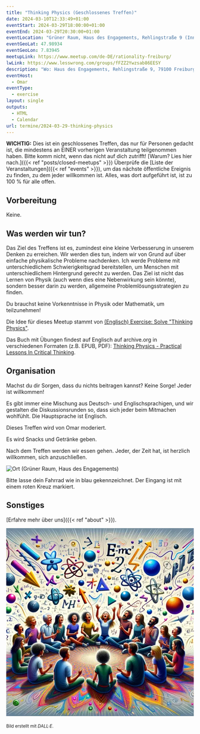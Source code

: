 ```yaml
---
title: "Thinking Physics (Geschlossenes Treffen)"
date: 2024-03-10T12:33:49+01:00
eventStart: 2024-03-29T18:00:00+01:00
eventEnd: 2024-03-29T20:30:00+01:00
eventLocation: "Grüner Raum, Haus des Engagements, Rehlingstraße 9 (Innenhof), 79100 Freiburg"
eventGeoLat: 47.98934
eventGeoLon: 7.83945
meetupLink: https://www.meetup.com/de-DE/rationality-freiburg/
lwLink: https://www.lesswrong.com/groups/fFZZ2Ywzsab86EESY
description: "Wo: Haus des Engagements, Rehlingstraße 9, 79100 Freiburg. Wann: Freitag, 29. März 2024 um 18:00 Uhr MEZ."
eventHost:
  - Omar
eventType:
  - exercise
layout: single
outputs:
  - HTML
  - Calendar
url: termine/2024-03-29-thinking-physics
---
```


**WICHTIG:** Dies ist ein geschlossenes Treffen, das nur für Personen gedacht
ist, die mindestens an EINER vorherigen Veranstaltung teilgenommen haben. Bitte
komm nicht, wenn das nicht auf dich zutrifft! [Warum? Lies hier nach.]({{< ref
"posts/closed-meetups" >}}) Überprüfe die [Liste der Veranstaltungen]({{< ref
"events" >}}), um das nächste öffentliche Ereignis zu finden, zu dem jeder
willkommen ist. Alles, was dort aufgeführt ist, ist zu 100 % für alle offen.


## Vorbereitung

Keine.


## Was werden wir tun?

Das Ziel des Treffens ist es, zumindest eine kleine Verbesserung in unserem
Denken zu erreichen. Wir werden dies tun, indem wir von Grund auf über einfache
physikalische Probleme nachdenken. Ich werde Probleme mit unterschiedlichem
Schwierigkeitsgrad bereitstellen, um Menschen mit unterschiedlichem Hintergrund
gerecht zu werden. Das Ziel ist nicht das Lernen von Physik (auch wenn dies
eine Nebenwirkung sein könnte), sondern besser darin zu werden, allgemeine
Problemlösungsstrategien zu finden.

Du brauchst keine Vorkenntnisse in Physik oder Mathematik, um teilzunehmen!

Die Idee für dieses Meetup stammt von
[(Englisch) Exercise: Solve "Thinking Physics"](https://www.lesswrong.com/posts/PiPH4gkcMuvLALymK/exercise-solve-thinking-physics).

Das Buch mit Übungen findest auf Englisch auf archive.org in verschiedenen
Formaten (z.B. EPUB, PDF): [Thinking Physics - Practical Lessons In Critical
Thinking](https://archive.org/details/thinkingPhysicsPracticalLessonsInCriticalThinking_201808).


## Organisation

Machst du dir Sorgen, dass du nichts beitragen kannst? Keine Sorge! Jeder ist
willkommen!

Es gibt immer eine Mischung aus Deutsch- und Englischsprachigen, und wir
gestalten die Diskussionsrunden so, dass sich jeder beim Mitmachen wohlfühlt.
Die Hauptsprache ist Englisch.

Dieses Treffen wird von Omar moderiert.

Es wird Snacks und Getränke geben.

Nach dem Treffen werden wir essen gehen. Jeder, der Zeit hat, ist herzlich
willkommen, sich anzuschließen.

![Ort (Grüner Raum, Haus des Engagements)](/images/hde-old-building.png)

Bitte lasse dein Fahrrad wie in blau gekennzeichnet. Der Eingang ist mit einem
roten Kreuz markiert.


## Sonstiges

[Erfahre mehr über uns]({{< ref "about" >}}).

![Kreis von Personen, die physikalische Probleme lösen](cover.webp "Kreis von Personen, die physikalische Probleme lösen")

<small>Bild erstellt mit _DALL·E_.</small>

